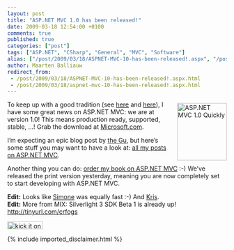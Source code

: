 ```yaml
---
layout: post
title: "ASP.NET MVC 1.0 has been released!"
date: 2009-03-18 12:54:00 +0100
comments: true
published: true
categories: ["post"]
tags: ["ASP.NET", "CSharp", "General", "MVC", "Software"]
alias: ["/post/2009/03/18/ASPNET-MVC-10-has-been-released!.aspx", "/post/2009/03/18/aspnet-mvc-10-has-been-released!.aspx"]
author: Maarten Balliauw
redirect_from:
 - /post/2009/03/18/ASPNET-MVC-10-has-been-released!.aspx.html
 - /post/2009/03/18/aspnet-mvc-10-has-been-released!.aspx.html
---
```

<p>
<img style="display: inline; margin: 5px 0px 5px 5px; width: 114px; height: 132px; border-width: 0px" src="/images/WindowsLiveWriter/AnnouncingmybookASP.NETMVC1.0Quickly_D7E4/184719754X_9c5c7835-7f2b-41b1-a4b4-43be5f7704d7.jpg" border="0" alt="ASP.NET MVC 1.0 Quickly" title="ASP.NET MVC 1.0 Quickly" width="114" height="132" align="right" />To keep up with a good tradition (see <a href="/post/2008/03/ASPNET-MVC-Framework-out-on-CodePlex.aspx" target="_blank">here</a> and <a href="/post/2008/05/27/ASPNET-MVC-framework-preview-3-released.aspx" target="_blank">here</a>), I have some great news on ASP.NET MVC: we are at version 1.0! This means production ready, supported, stable, &hellip;! Grab the download at <a href="http://www.microsoft.com/downloads/details.aspx?FamilyID=53289097-73ce-43bf-b6a6-35e00103cb4b&amp;displaylang=en" target="_blank">Microsoft.com</a>. 
</p>
<p>
I&rsquo;m expecting an epic blog post by <a href="http://weblogs.asp.net/scottgu/" target="_blank">the Gu</a>, but here&rsquo;s some stuff you may want to have a look at: <a href="/category/MVC.aspx" target="_blank">all my posts on ASP.NET MVC</a>. 
</p>
<p>
Another thing you can do: <a href="/post/2009/02/17/announcing-my-book-aspnet-mvc-10-quickly.aspx" target="_blank">order my book on ASP.NET MVC</a> :-) We&rsquo;ve released the print version yesterday, meaning you are now completely set to start developing with ASP.NET MVC. 
</p>
<p>
<strong>Edit:</strong> Looks like <a href="http://codeclimber.net.nz/archive/2009/03/18/asp.net-mvc-goes-rtm-before-mix09.aspx" target="_blank">Simone</a> was equally fast :-)&nbsp;And <a href="http://blog.krisvandermast.com/ASPNETMVC1SeemsToBeOut.aspx" target="_blank">Kris</a>.<br />
<strong>Edit:</strong> More from MIX: Silverlight 3 SDK Beta 1 is already up! <a href="http://tinyurl.com/crfogs">http://tinyurl.com/crfogs</a> 
</p>
<p>
<a href="http://www.dotnetkicks.com/kick/?url=/post/2009/03/18/ASPNET-MVC-10-has-been-released!.aspx&amp;title=ASP.NET MVC 1.0 has been released!"><img src="http://www.dotnetkicks.com/Services/Images/KickItImageGenerator.ashx?url=/post/2009/03/18/ASPNET-MVC-10-has-been-released!.aspx" border="0" alt="kick it on DotNetKicks.com" width="82" height="18" /> </a>
</p>

{% include imported_disclaimer.html %}
